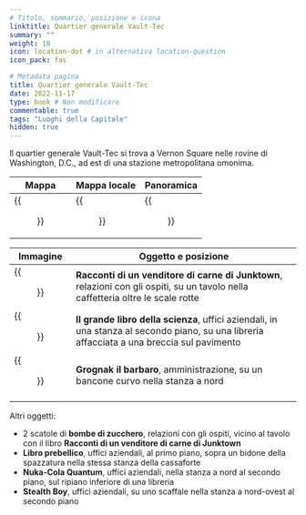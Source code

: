 ```yaml
---
# Titolo, sommario, posizione e icona
linktitle: Quartier generale Vault-Tec
summary: ""
weight: 10
icon: location-dot # in alternativa location-question
icon_pack: fas

# Metadata pagina
title: Quartier generale Vault-Tec
date: 2022-11-17
type: book # Non modificare
commentable: true
tags: "Luoghi della Capitale"
hidden: true
---
```



Il quartier generale Vault-Tec si trova a Vernon Square nelle rovine di Washington, D.C., ad est di una stazione metropolitana omonima.

| Mappa | Mappa locale | Panoramica |
| ----- | ------------ | ---------- |
|  {{<figure src="Vault_Tec_HQ_loc.webp">}} | {{<figure src="Vault-Tec_HQ_loc_map.webp">}}  | {{<figure src="Fo3_Vault_Tec_HQ.webp">}}  |

| Immagine | Oggetto e posizione |
| -------- | ------------------- |
| {{<figure src="Tales_of_a_JJV_Vault-Tec_HQ.webp">}}  | **Racconti di un venditore di carne di Junktown**, relazioni con gli ospiti,  su un tavolo nella caffetteria oltre le scale rotte  |
|  {{<figure src="BB_of_Science_Vault-Tec_HQ.webp">}} |  **Il grande libro della scienza**, uffici aziendali, in una stanza al secondo piano, su una libreria affacciata a una breccia sul pavimento |
|  {{<figure src="Grognak_the_Barbarian_Vault-Tec_HQ.webp">}} |  **Grognak il barbaro**, amministrazione, su un bancone curvo nella stanza a nord |
|   |   |

Altri oggetti:
-  2 scatole di **bombe di zucchero**, relazioni con gli ospiti, vicino al tavolo con il libro **Racconti di un venditore di carne di Junktown**
-  **Libro prebellico**, uffici aziendali,  al primo piano, sopra un bidone della spazzatura nella stessa stanza della cassaforte
-  **Nuka-Cola Quantum**, uffici aziendali, nella stanza a nord al secondo piano, sul ripiano inferiore di una libreria
-  **Stealth Boy**, uffici aziendali, su uno scaffale nella stanza a nord-ovest al secondo piano